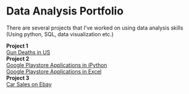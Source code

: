 # Data Analysis Portfolio

There are several projects that I've worked on using data analysis skills (Using python, SQL, data visualization etc.)   

**Project 1** <br />
[Gun Deaths in US](https://github.com/eunji0116/DataAnalysis_Portfolio/blob/master/GunDeaths_US.ipynb) <br />
**Project 2** <br />
[Google Playstore Applications in iPython](https://github.com/eunji0116/DataAnalysis_Portfolio/blob/master/GooglePlaystore_Analysis.ipynb) <br />
[Google Playstore Applications in Excel](https://github.com/eunji0116/DataAnalysis_Portfolio/blob/master/GooglePlayStore_Analysis.xlsx) <br />
**Project 3** <br />
[Car Sales on Ebay](https://github.com/eunji0116/DataAnalysis_Portfolio/blob/master/Ebay_Car_Sales_Analysis.ipynb) <br />
